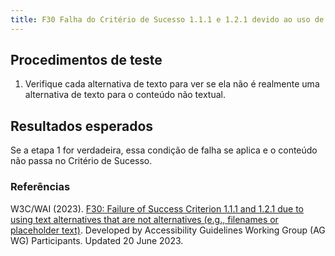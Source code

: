 ```yaml
---
title: F30 Falha do Critério de Sucesso 1.1.1 e 1.2.1 devido ao uso de alternativas de texto que não são alternativas (por exemplo, nomes de arquivo ou texto de espaço reservado)
---
```


## Procedimentos de teste

1. Verifique cada alternativa de texto para ver se ela não é realmente uma alternativa de texto para o conteúdo não textual.

## Resultados esperados
Se a etapa 1 for verdadeira, essa condição de falha se aplica e o conteúdo não passa no Critério de Sucesso.

### Referências

W3C/WAI (2023). [F30: Failure of Success Criterion 1.1.1 and 1.2.1 due to using text alternatives that are not alternatives (e.g., filenames or placeholder text)](https://www.w3.org/WAI/WCAG22/Techniques/failures/F30). Developed by Accessibility Guidelines Working Group (AG WG) Participants. Updated 20 June 2023.